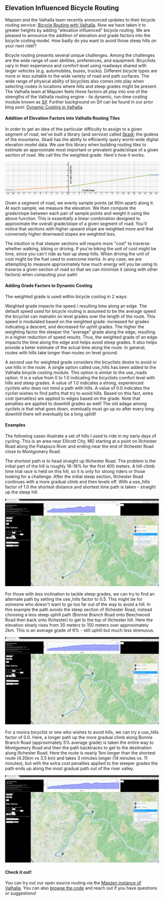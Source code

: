 ## Elevation Influenced Bicycle Routing

Mapzen and the Valhalla team recently announced updates to their bicycle routing service: [Bicycle Routing with Valhalla](https://mapzen.com/blog/valhalla-bicycle-routing-options). Now we have taken it to greater heights by adding "elevation influenced" bicycle routing. We are pleased to announce the addition of elevation and grade factors into the bicycle costing model. How badly do you want to avoid those steep hills on your next ride!?

Bicycle routing presents several unique challenges. Among the challenges are the wide range of user abilities, preferences, and equipment. Bicyclists vary in their experience and comfort level using roadways shared with larger vehicles (e.g. automobiles, buses, trucks). Different bicycle types are more or less suitable to the wide variety of road and path surfaces. The wide range of physical ability of bicyclists also comes into play when selecting routes in locations where hills and steep grades might be present. The Valhalla team at Mapzen feels these factors all play into one of the strengths of the Valhalla routing engine - its dynamic, run-time costing module known as [Sif](https://github.com/valhalla/sif). Further background on Sif can be found in our prior blog post: [Dynamic Costing in Valhalla](https://mapzen.com/blog/dynamic-costing-via-sif).

#### Addition of Elevation Factors into Valhalla Routing Tiles

In order to get an idea of the particular difficulty to assign to a given segment of road, we've built a library (and service) called [Skadi](https://github.com/valhalla/skadi); the godess of the mountains. Skadi has the ability to efficiently query world-wide digital elevation model data. We use this library when building routing tiles to estimate an approximate most important or prevalent grade/slope of a given section of road. We call this the weighted grade. Here's how it works.

![Weighting Function](images/weighted_grade.png "Weight Per Grade")

Given a segment of road, we evenly sample points (at 60m apart) along it. At each sample, we measure the elevation. We then compute the grade/slope between each pair of sample points and weight it using the above function. This is essentially a linear combination designed to approximate the overall grade/slope of a given segment of road. You'll notice that sections with higher upward slope are weighted more and that conversely higher downward slopes are weighted less.

The intuition is that steeper sections will require more "cost" to traverse whether walking, biking or driving. If you're biking the unit of cost might be time, since you can't ride as fast up steep hills. When driving the unit of cost might be the fuel used to overcome inertia. In any case, we are attempting to measure approximately how much energy will you be using to traverse a given section of road so that we can minimize it (along with other factors) when computing your path!

#### Adding Grade Factors to Dynamic Costing

The weighted grade is used within bicycle costing in 2 ways:

Weighted grade impacts the speed / resulting time along an edge. The default speed used for bicycle routing is assumed to be the average speed the bicyclist can mainatin on level grades over the length of the route. This speed is modulated based on the weighted grade: increased for grades indicating a descent, and decreased for uphill grades. The higher the weighting factor the steeper the "average" grade along the edge, resulting in a higher reduction of speed results. Thus, the weighted grade of an edge impacts the time along the edge and helps avoid steep grades. It also helps provide a beter estimate of the actual time along the route. In general, routes with hills take longer than routes on level ground.

A second use for weighted grade considers the bicyclists desire to avoid or use hills in the route. A single option called use_hills has been added to the Valhalla bicycle costing module. This option is similar to the use_roads option. It is a value from 0 to 1.0 indicating the bicyclists comfort level with hills and steep grades. A value of 1.0 indicates a strong, experienced cyclists who does not mind a path with hills. A value of 0.0 indicates the cyclist wishes to find paths that try to avoid hills. Based on this fact, extra cost (penalties) are applied to edges based on the grade. Note that penalties are applied to downhill grades as well! The old adage among cyclists is that what goes down, eventually must go up so after every long downhill there will eventually be a long uphill! 

#### Examples

The following cases illustrate a set of hills I used to ride in my early days of cycling. This is an area near Ellicott City, MD starting at a point on Illchester Road along the Patapsco River and ending near the end of Illchester Road close to Montgomery Road. 

The shortest path is to head straight up Illchester Road. The problem is the initial part of the hill is roughly 16-18% for the first 400 meters. A hill-climb time trial race is held on this hill, so it is only for strong riders or those looking for a challenge. After the initial steep section, Illchester Road continues with a more gradual climb and then levels off. With a use_hills factor of 1.0 the shortest distance and shortest time path is taken - straight up the steep hill.

![With Hills](images/Illchester1.png "use_hills = 1")

For those with less inclination to tackle steep grades, we can try to find an alternate path by setting the use_hills factor to 0.5. This might be for someone who doesn't want to go too far out of the way to avoid a hill. In this example the path avoids the steep section of Illchester Road, instead choosing a less steep uphill path (Bonnie Branch Road onto Beechwood Road then back onto Illchester) to get to the top of Illchester hill. Here the elevation slowly rises from 30 meters to 150 meters over approximately 2km. This is an average grade of 6% - still uphill but much less strenuous.

![Normal Path](images/Illchester2.png "use_hills = 0.5")

For a novice bicyclist or one who wishes to avoid hills, we can try a use_hills factor of 0.0. Here, a longer path up the more gradual climb along Bonnie Branch Road (approximately 5% average grade) is taken the entire way to Montgomery Road and then the path backtracks to get to the destination along Illchester Road. Here the route is nearly 1km longer than the shortest route (4.35km vs 3.5 km) and takes 3 minutes longer (14 minutes vs. 11 minutes), but with the extra cost penalties applied to the steeper grades the path ends up along the most gradual path out of the river valley.

![Avoid Hills](images/Illchester3.png "use_hills = 0.0")

#### Check it out!

You can try out our open source routing via the [Mapzen instance of Valhalla](https://mapzen.com/projects/valhalla). You can also [browse the code](https://github.com/valhalla) and reach out if you have questions or suggestions!
